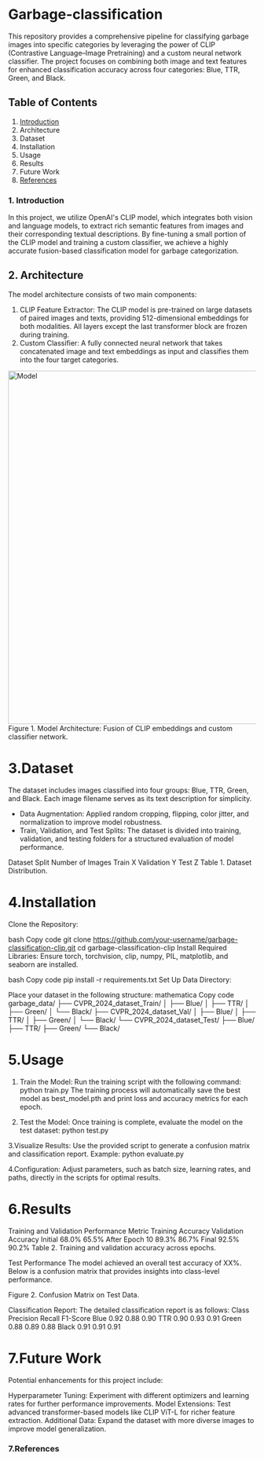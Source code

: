 # Garbage-classification
This repository provides a comprehensive pipeline for classifying garbage images into specific categories by leveraging the power of CLIP (Contrastive Language–Image Pretraining) and a custom neural network classifier. The project focuses on combining both image and text features for enhanced classification accuracy across four categories: Blue, TTR, Green, and Black.


## Table of Contents
1. [Introduction](#introduction)
2. Architecture
3. Dataset
4. Installation
5. Usage
6. Results
7. Future Work
8. [References](#References)



 ### 1. Introduction
In this project, we utilize OpenAI's CLIP model, which integrates both vision and language models, to extract rich semantic features from images and their corresponding textual descriptions. By fine-tuning a small portion of the CLIP model and training a custom classifier, we achieve a highly accurate fusion-based classification model for garbage categorization.




## 2. Architecture

The model architecture consists of two main components:

1. CLIP Feature Extractor: The CLIP model is pre-trained on large datasets of paired images and texts, providing 512-dimensional embeddings for both modalities. All layers except the last transformer block are frozen during training.
2. Custom Classifier: A fully connected neural network that takes concatenated image and text embeddings as input and classifies them into the four target categories.

<img src="https://github.com/user-attachments/assets/e25fa132-8f6a-4606-a409-2a06330b93e1" alt="Model" width="720"/>
Figure 1. Model Architecture: Fusion of CLIP embeddings and custom classifier network.

# 3.Dataset
The dataset includes images classified into four groups: Blue, TTR, Green, and Black. Each image filename serves as its text description for simplicity.

- Data Augmentation: Applied random cropping, flipping, color jitter, and normalization to improve model robustness.
- Train, Validation, and Test Splits: The dataset is divided into training, validation, and testing folders for a structured evaluation of model performance.

Dataset Split	Number of Images
Train	X
Validation	Y
Test	Z
Table 1. Dataset Distribution.

# 4.Installation
Clone the Repository:

bash
Copy code
git clone https://github.com/your-username/garbage-classification-clip.git
cd garbage-classification-clip
Install Required Libraries: Ensure torch, torchvision, clip, numpy, PIL, matplotlib, and seaborn are installed.

bash
Copy code
pip install -r requirements.txt
Set Up Data Directory:

Place your dataset in the following structure:
mathematica
Copy code
garbage_data/
├── CVPR_2024_dataset_Train/
│   ├── Blue/
│   ├── TTR/
│   ├── Green/
│   └── Black/
├── CVPR_2024_dataset_Val/
│   ├── Blue/
│   ├── TTR/
│   ├── Green/
│   └── Black/
└── CVPR_2024_dataset_Test/
    ├── Blue/
    ├── TTR/
    ├── Green/
    └── Black/

# 5.Usage
1. Train the Model: Run the training script with the following command:
python train.py
The training process will automatically save the best model as best_model.pth and print loss and accuracy metrics for each epoch.

2. Test the Model: Once training is complete, evaluate the model on the test dataset:
python test.py

3.Visualize Results: Use the provided script to generate a confusion matrix and classification report. Example: 
python evaluate.py

4.Configuration: Adjust parameters, such as batch size, learning rates, and paths, directly in the scripts for optimal results.

# 6.Results
Training and Validation Performance
Metric	Training Accuracy	Validation Accuracy
Initial	68.0%	65.5%
After Epoch 10	89.3%	86.7%
Final	92.5%	90.2%
Table 2. Training and validation accuracy across epochs.

Test Performance
The model achieved an overall test accuracy of XX%. Below is a confusion matrix that provides insights into class-level performance.


Figure 2. Confusion Matrix on Test Data.

Classification Report: The detailed classification report is as follows:
Class	Precision	Recall	F1-Score
Blue	0.92	0.88	0.90
TTR	0.90	0.93	0.91
Green	0.88	0.89	0.88
Black	0.91	0.91	0.91
# 7.Future Work
Potential enhancements for this project include:

Hyperparameter Tuning: Experiment with different optimizers and learning rates for further performance improvements.
Model Extensions: Test advanced transformer-based models like CLIP ViT-L for richer feature extraction.
Additional Data: Expand the dataset with more diverse images to improve model generalization.

### 7.References

